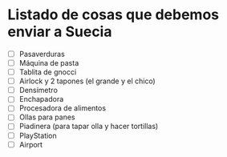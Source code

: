 # Listado de cosas que debemos enviar a Suecia

* [ ] Pasaverduras
* [ ] Máquina de pasta
* [ ] Tablita de gnocci
* [ ] Airlock y 2 tapones (el grande y el chico)
* [ ] Densímetro
* [ ] Enchapadora
* [ ] Procesadora de alimentos
* [ ] Ollas para panes
* [ ] Piadinera (para tapar olla y hacer tortillas)
* [ ] PlayStation
* [ ] Airport
